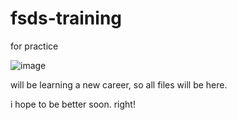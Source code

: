 # fsds-training
for practice


![image](https://th.bing.com/th?id=OIP.gHF-iZBh-2Vh5roxemg9BQHaEK&w=333&h=187&c=8&rs=1&qlt=90&o=6&pid=3.1&rm=2)

will be learning a new career, so all files will be here.

i hope to be better soon.
right!
